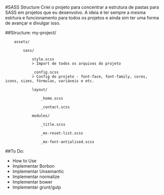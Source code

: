 #SASS Structure
Criei o projeto para concentrar a estrutura de pastas para SASS em projetos que eu desenvolvo. A ideia é ter sempre a mesma estrtura e funcionamento para todos os projetos e ainda sim ter uma forma de avançar e divulgar isso.

##Structure:
	my-project/

		assets/

			sass/

				style.scss
				> Import de todos os arquivos do projeto
		
				_config.scss
				> Config do projeto - font-face, font-family, cores, icons, sizes, fórmulas, variáveis e etc.
		
				layout/
		
					_home.scss
		
					_contact.scss
		
				modules/
		
					_title.scss
		
					_mx-reset-list.scss
		
					_mx-font-antialised.scss

##To Do:
* How to Use
* Implementar Borbon
* Implementar Unsemantic
* Implementar normalize
* Implementar bower
* Implementar grunt/gulp
